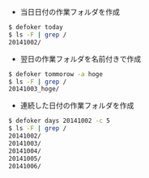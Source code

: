 * 当日日付の作業フォルダを作成

~~~bash
$ defoker today
$ ls -F | grep /
20141002/
~~~

* 翌日の作業フォルダを名前付きで作成

~~~bash
$ defoker tommorow -a hoge
$ ls -F | grep /
20141003_hoge/
~~~

* 連続した日付の作業フォルダを作成

~~~bash
$ defoker days 20141002 -c 5
$ ls -F | grep /
20141002/
20141003/
20141004/
20141005/
20141006/
~~~
